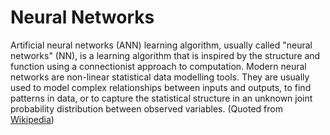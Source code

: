 # Neural Networks

Artificial neural networks (ANN) learning algorithm, usually called "neural networks" (NN), is a learning algorithm that is inspired by the structure and function using a connectionist approach to computation. Modern neural networks are non-linear statistical data modelling tools. They are usually used to model complex relationships between inputs and outputs, to find patterns in data, or to capture the statistical structure in an unknown joint probability distribution between observed variables. (Quoted from [Wikipedia](http://en.wikipedia.org/wiki/Machine_learning#Artificial_neural_networks))



